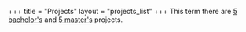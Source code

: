 +++
title = "Projects"
layout = "projects_list"
+++
This term there are [5 bachelor's](#B1) and [5 master's](#M1) projects.
